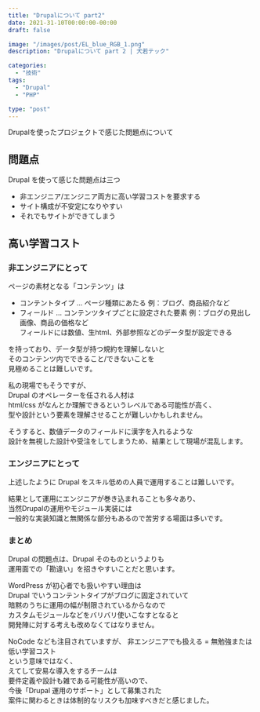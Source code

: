 ```yaml
---
title: "Drupalについて part2"
date: 2021-31-10T00:00:00-00:00
draft: false

image: "/images/post/EL_blue_RGB_1.png"
description: "Drupalについて part 2 | 犬若テック"

categories:
  - "技術"
tags:
  - "Drupal"
  - "PHP"

type: "post"
---
```


Drupalを使ったプロジェクトで感じた問題点について

<!--more-->

## 問題点
Drupal を使って感じた問題点は三つ
- 非エンジニア/エンジニア両方に高い学習コストを要求する
- サイト構成が不安定になりやすい
- それでもサイトができてしまう

## 高い学習コスト
### 非エンジニアにとって
ページの素材となる「コンテンツ」は

- コンテントタイプ ... ページ種類にあたる 例：ブログ、商品紹介など
- フィールド ... コンテンツタイプごとに設定された要素 例：ブログの見出し画像、商品の価格など  
  フィールドには数値、生html、外部参照などのデータ型が設定できる

を持っており、データ型が持つ規約を理解しないと  
そのコンテンツ内でできること/できないことを  
見極めることは難しいです。

私の現場でもそうですが、  
Drupal のオペレーターを任される人材は  
html/css がなんとか理解できるというレベルである可能性が高く、  
型や設計という要素を理解させることが難しいかもしれません。

そうすると、数値データのフィールドに漢字を入れるような  
設計を無視した設計や受注をしてしまうため、結果として現場が混乱します。

### エンジニアにとって
上述したように Drupal をスキル低めの人員で運用することは難しいです。  

結果として運用にエンジニアが巻き込まれることも多々あり、  
当然Drupalの運用やモジュール実装には  
一般的な実装知識と無関係な部分もあるので苦労する場面は多いです。

### まとめ
Drupal の問題点は、Drupal そのものというよりも  
運用面での「勘違い」を招きやすいことだと思います。  

WordPress が初心者でも扱いやすい理由は  
Drupal でいうコンテントタイプがブログに固定されていて  
暗黙のうちに運用の幅が制限されているからなので  
カスタムモジュールなどをバリバリ使いこなすとなると  
開発陣に対する考えも改めなくてはなりません。

NoCode なども注目されていますが、
非エンジニアでも扱える = 無勉強または低い学習コスト  
という意味ではなく、  
えてして安易な導入をするチームは  
要件定義や設計も雑である可能性が高いので、  
今後「Drupal 運用のサポート」として募集された  
案件に関わるときは体制的なリスクも加味すべきだと感じました。
